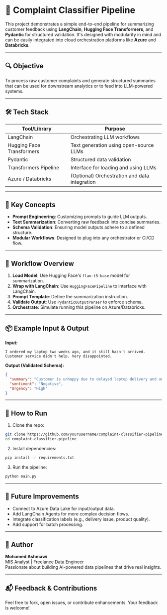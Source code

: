# 📄 Complaint Classifier Pipeline

This project demonstrates a simple end-to-end pipeline for summarizing customer feedback using **LangChain**, **Hugging Face Transformers**, and **Pydantic** for structured validation. It's designed with modularity in mind and can be easily integrated into cloud orchestration platforms like **Azure** and **Databricks**.

---

## 🔍 Objective
To process raw customer complaints and generate structured summaries that can be used for downstream analytics or to feed into LLM-powered systems.

---

## 🛠️ Tech Stack

| Tool/Library            | Purpose                                         |
|-------------------------|-------------------------------------------------|
| LangChain               | Orchestrating LLM workflows                    |
| Hugging Face Transformers | Text generation using open-source LLMs      |
| Pydantic                | Structured data validation                     |
| Transformers Pipeline   | Interface for loading and using LLMs          |
| Azure / Databricks      | (Optional) Orchestration and data integration |

---

## 🧠 Key Concepts

- **Prompt Engineering**: Customizing prompts to guide LLM outputs.
- **Text Summarization**: Converting raw feedback into concise summaries.
- **Schema Validation**: Ensuring model outputs adhere to a defined structure.
- **Modular Workflows**: Designed to plug into any orchestrator or CI/CD flow.

---

## 🔄 Workflow Overview

1. **Load Model**: Use Hugging Face's `flan-t5-base` model for summarization.
2. **Wrap with LangChain**: Use `HuggingFacePipeline` to interface with LangChain.
3. **Prompt Template**: Define the summarization instruction.
4. **Validate Output**: Use `PydanticOutputParser` to enforce schema.
5. **Orchestrate**: Simulate running this pipeline on Azure/Databricks.

---

## 📦 Example Input & Output

**Input:**
```
I ordered my laptop two weeks ago, and it still hasn't arrived. Customer service didn't help. Very disappointed.
```

**Output (Validated Schema):**
```json
{
  "summary": "Customer is unhappy due to delayed laptop delivery and unhelpful support.",
  "sentiment": "Negative",
  "Urgency": "High"
}
```

---

## 🚀 How to Run

1. Clone the repo:
```bash
git clone https://github.com/yourusername/complaint-classifier-pipeline
cd complaint-classifier-pipeline
```

2. Install dependencies:
```bash
pip install -r requirements.txt
```

3. Run the pipeline:
```bash
python main.py
```

---

## 🔧 Future Improvements

- Connect to Azure Data Lake for input/output data.
- Add LangChain Agents for more complex decision flows.
- Integrate classification labels (e.g., delivery issue, product quality).
- Add support for batch processing.

---

## 👤 Author
**Mohamed Ashmawi**  
MIS Analyst | Freelance Data Engineer  
Passionate about building AI-powered data pipelines that drive real insights.

---

## 📬 Feedback & Contributions
Feel free to fork, open issues, or contribute enhancements. Your feedback is welcome!
